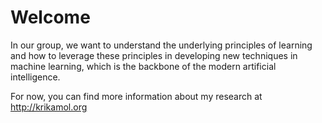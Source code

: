 # Welcome

In our group, we want to understand the underlying principles of learning and how to leverage these principles in developing new techniques in machine learning, which is the backbone of the modern artificial intelligence.

For now, you can find more information about my research at http://krikamol.org
